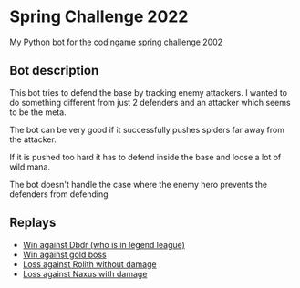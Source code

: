 # Spring Challenge 2022

My Python bot for the [codingame spring challenge 2002](https://www.codingame.com/ide/challenge/spring-challenge-2022)

## Bot description

This bot tries to defend the base by tracking enemy attackers. I wanted to do something different from just 2 defenders
and an attacker which seems to be the meta.

The bot can be very good if it successfully pushes spiders far away from the attacker.

If it is pushed too hard it has to defend inside the base and loose a lot of wild mana.

The bot doesn't handle the case where the enemy hero prevents the defenders from defending

## Replays

- [Win against Dbdr (who is in legend league)](https://www.codingame.com/share-replay/631346127)
- [Win against gold boss](https://www.codingame.com/share-replay/631357955)
- [Loss against Rolith without damage](https://www.codingame.com/share-replay/631357769)
- [Loss against Naxus with damage](https://www.codingame.com/share-replay/631360433)